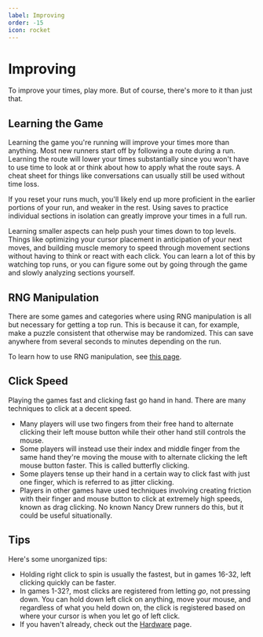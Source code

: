 ```yaml
---
label: Improving
order: -15
icon: rocket
---
```


# Improving

To improve your times, play more. But of course, there's more to it than just that.

## Learning the Game

Learning the game you're running will improve your times more than anything. Most new runners start off by following a route during a run. Learning the route will lower your times substantially since you won't have to use time to look at or think about how to apply what the route says. A cheat sheet for things like conversations can usually still be used without time loss.

If you reset your runs much, you'll likely end up more proficient in the earlier portions of your run, and weaker in the rest. Using saves to practice individual sections in isolation can greatly improve your times in a full run.

Learning smaller aspects can help push your times down to top levels. Things like optimizing your cursor placement in anticipation of your next moves, and building muscle memory to speed through movement sections without having to think or react with each click. You can learn a lot of this by watching top runs, or you can figure some out by going through the game and slowly analyzing sections yourself.

## RNG Manipulation

There are some games and categories where using RNG manipulation is all but necessary for getting a top run. This is because it can, for example, make a puzzle consistent that otherwise may be randomized. This can save anywhere from several seconds to minutes depending on the run.

To learn how to use RNG manipulation, see [this page](/advanced/rng-manip.md).

## Click Speed

Playing the games fast and clicking fast go hand in hand. There are many techniques to click at a decent speed. 
- Many players will use two fingers from their free hand to alternate clicking their left mouse button while their other hand still controls the mouse. 
- Some players will instead use their index and middle finger from the same hand they're moving the mouse with to alternate clicking the left mouse button faster. This is called butterfly clicking. 
- Some players tense up their hand in a certain way to click fast with just one finger, which is referred to as jitter clicking.
- Players in other games have used techniques involving creating friction with their finger and mouse button to click at extremely high speeds, known as drag clicking. No known Nancy Drew runners do this, but it could be useful situationally.

## Tips

Here's some unorganized tips:
- Holding right click to spin is usually the fastest, but in games 16-32, left clicking quickly can be faster.
- In games 1-32?, most clicks are registered from letting *go*, not pressing down. You can hold down left click on anything, move your mouse, and regardless of what you held down on, the click is registered based on where your cursor is when you let go of left click.
- If you haven't already, check out the [Hardware](/basics/hardware.md) page.
